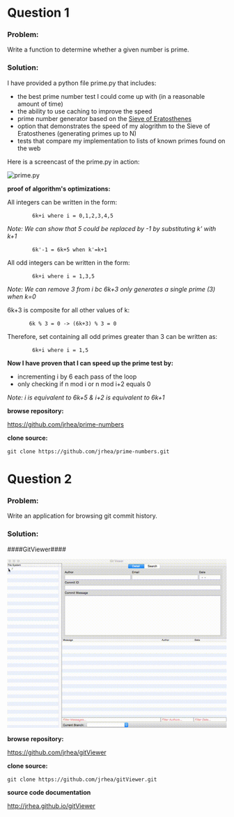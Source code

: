 # Question 1

### Problem:
Write a function to determine whether a given number is prime.

### Solution:

I have provided a python file prime.py that includes:

* the best prime number test I could come up with (in a reasonable amount of time)
* the ability to use caching to improve the speed
* prime number generator based on the [Sieve of Eratosthenes](https://en.wikipedia.org/wiki/Sieve_of_Eratosthenes)
* option that demonstrates the speed of my alogrithm to the Sieve of Eratosthenes (generating primes up to N)
* tests that compare my implementation to lists of known primes found on the web

Here is a screencast of the prime.py in action:

![prime.py](https://raw.githubusercontent.com/jrhea/prime-numbers/master/images/prime_loops.gif)


**proof of algorithm's optimizations:**

All integers can be written in the form:

            6k+i where i = 0,1,2,3,4,5
    
_Note: We can show that 5 could be replaced by -1 by substituting k' with k+1_

            6k'-1 = 6k+5 when k'=k+1

All odd integers can be written in the form:

            6k+i where i = 1,3,5

_Note: We can remove 3 from i bc 6k+3 only generates a single prime (3) when k=0_

6k+3 is composite for all other values of k:

           6k % 3 = 0 -> (6k+3) % 3 = 0

Therefore, set containing all odd primes greater than 3 can be written as:

            6k+i where i = 1,5  

**Now I have proven that I can speed up the prime test by:**
* incrementing i by 6 each pass of the loop 
* only checking if n mod i or n mod i+2 equals 0

_Note: i is equivalent to 6k+5 & i+2 is equivalent to 6k+1_


**browse repository:**

https://github.com/jrhea/prime-numbers

**clone source:**

```
git clone https://github.com/jrhea/prime-numbers.git
```

# Question 2

### Problem:
Write an application for browsing git commit history.

### Solution:

####GitViewer####

![gitViewer](https://raw.githubusercontent.com/jrhea/gitViewer/master/docs/gitViewer.gif)

**browse repository:**

https://github.com/jrhea/gitViewer

**clone source:**

```
git clone https://github.com/jrhea/gitViewer.git
```

**source code documentation**

http://jrhea.github.io/gitViewer

